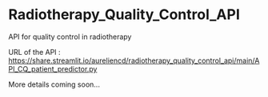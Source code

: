 # Radiotherapy_Quality_Control_API
API for quality control in radiotherapy

URL of the API : https://share.streamlit.io/aureliencd/radiotherapy_quality_control_api/main/API_CQ_patient_predictor.py

More details coming soon...
